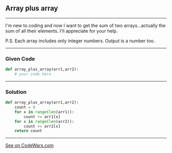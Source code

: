 ## Array plus array
---
I'm new to coding and now I want to get the sum of two arrays...actually the sum of all their elements. I'll appreciate for your help.

P.S. Each array includes only integer numbers. Output is a number too.

---
### Given Code

```python
def array_plus_array(arr1,arr2):
    # your code here
```

---

### Solution

```python
def array_plus_array(arr1,arr2):
    count = 0
    for x in range(len(arr1)):
        count += arr1[x]    
    for x in range(len(arr2)):
        count += arr2[x]    
    return count
```

---
[See on CodeWars.com](https://www.codewars.com/kata/5a2be17aee1aaefe2a000151)